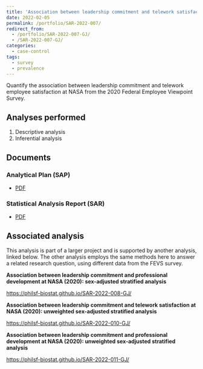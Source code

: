 ```yaml
---
title: 'Association between leadership commitment and telework satisfaction at NASA (2020): sex-adjusted stratified analysis'
date: 2022-02-05
permalink: /portfolio/SAR-2022-007/
redirect_from:
  - /portfolio/SAR-2022-007-GJ/
  - /SAR-2022-007-GJ/
categories:
  - case-control
tags:
  - survey
  - prevalence
---
```


Quantify the association between leadership commitment and telework employee satisfaction at NASA from the 2020 Federal Employee Viewpoint Survey.

## Analyses performed

1. Descriptive analysis
1. Inferential analysis

## Documents

### Analytical Plan (SAP)

- [PDF][sap]

### Statistical Analysis Report (SAR)

- [PDF][sar]

## Associated analysis

This analysis is part of a larger project and is supported by another analysis, linked below.
The other analysis employs the same methods here to answer a related research question, using different data from the FEVS survey.

**Association between leadership commitment and professional development at NASA (2020): sex-adjusted stratified analysis**

<https://philsf-biostat.github.io/SAR-2022-008-GJ/>

**Association between leadership commitment and telework satisfaction at NASA (2020): unweighted sex-adjusted stratified analysis**

<https://philsf-biostat.github.io/SAR-2022-010-GJ/>

**Association between leadership commitment and professional development at NASA (2020): unweighted sex-adjusted stratified analysis**

<https://philsf-biostat.github.io/SAR-2022-011-GJ/>

<!-- --- -->

[sap]: /files/SAP-2022-007-GJ-v02.pdf
[sar]: /files/SAR-2022-007-GJ-v02.pdf
